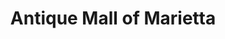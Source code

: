 ---
title: "Antique Mall of Marietta"
url: /marietta/antique-mall-of-marietta/
shop: Antiquitäten
---